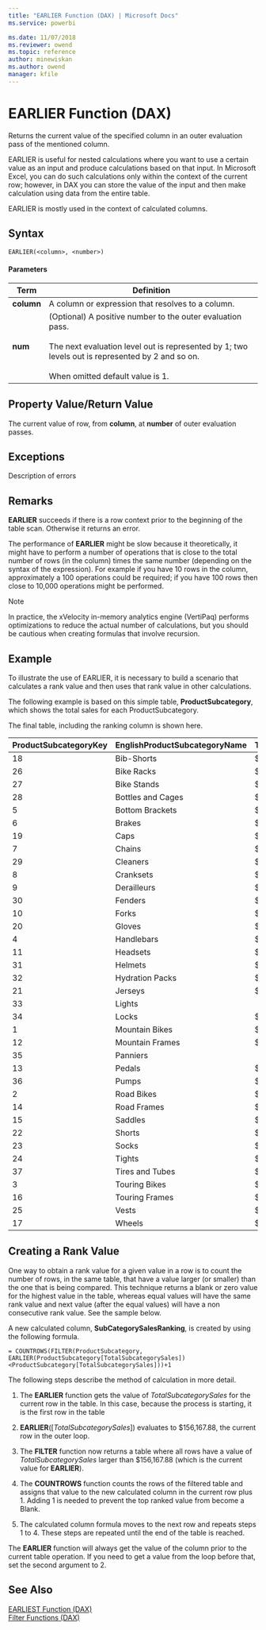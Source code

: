 ```yaml
---
title: "EARLIER Function (DAX) | Microsoft Docs"
ms.service: powerbi 

ms.date: 11/07/2018
ms.reviewer: owend
ms.topic: reference
author: minewiskan
ms.author: owend
manager: kfile
---
```

# EARLIER Function (DAX)
Returns the current value of the specified column in an outer evaluation pass of the mentioned column.  
  
EARLIER is useful for nested calculations where you want to use a certain value as an input and produce calculations based on that input. In Microsoft Excel, you can do such calculations only within the context of the current row; however, in DAX you can store the value of the input and then make calculation using data from the entire table.  
  
EARLIER is mostly used in the context of calculated columns.  
  
## Syntax  
  
```dax
EARLIER(<column>, <number>)  
```
  
#### Parameters  
  
|Term|Definition|  
|--------|--------------|  
|**column**|A column or expression that resolves to a column.|  
|**num**|(Optional) A positive number to the outer evaluation pass.<br /><br />The next evaluation level out is represented by 1; two levels out is represented by 2 and so on.<br /><br />When omitted default value is 1.|  
  
## Property Value/Return Value  
The current value of row, from **column**, at **number** of outer evaluation passes.  
  
## Exceptions  
Description of errors  
  
## Remarks  
**EARLIER** succeeds if there is a row context prior to the beginning of the table scan. Otherwise it returns an error.  
  
The performance of **EARLIER** might be slow because it theoretically, it might have to perform a number of operations that is close to the total number of rows (in the column) times the same number (depending on the syntax of the expression). For example if you have 10 rows in the column, approximately a 100 operations could be required; if you have 100 rows then close to 10,000 operations might be performed.  
  
> [!NOTE]  
> In practice, the xVelocity in-memory analytics engine (VertiPaq) performs optimizations to reduce the actual number of calculations, but you should be cautious when creating formulas that involve recursion.  
  
## Example  
To illustrate the use of EARLIER, it is necessary to build a scenario that calculates a rank value and then uses that rank value in other calculations.  
  
The following example is based on this simple table, **ProductSubcategory**, which shows the total sales for each ProductSubcategory.  
  
The final table, including the ranking column is shown here.  
  
|ProductSubcategoryKey|EnglishProductSubcategoryName|TotalSubcategorySales|SubcategoryRanking|  
|-------------------------|---------------------------------|-------------------------|----------------------|  
|18|Bib-Shorts|$156,167.88|18|  
|26|Bike Racks|$220,720.70|14|  
|27|Bike Stands|$35,628.69|30|  
|28|Bottles and Cages|$59,342.43|24|  
|5|Bottom Brackets|$48,643.47|27|  
|6|Brakes|$62,113.16|23|  
|19|Caps|$47,934.54|28|  
|7|Chains|$8,847.08|35|  
|29|Cleaners|$16,882.62|32|  
|8|Cranksets|$191,522.09|15|  
|9|Derailleurs|$64,965.33|22|  
|30|Fenders|$41,974.10|29|  
|10|Forks|$74,727.66|21|  
|20|Gloves|$228,353.58|12|  
|4|Handlebars|$163,257.06|17|  
|11|Headsets|$57,659.99|25|  
|31|Helmets|$451,192.31|9|  
|32|Hydration Packs|$96,893.78|20|  
|21|Jerseys|$699,429.78|7|  
|33|Lights||36|  
|34|Locks|$15,059.47|33|  
|1|Mountain Bikes|$34,305,864.29|2|  
|12|Mountain Frames|$4,511,170.68|4|  
|35|Panniers||36|  
|13|Pedals|$140,422.20|19|  
|36|Pumps|$12,695.18|34|  
|2|Road Bikes|$40,551,696.34|1|  
|14|Road Frames|$3,636,398.71|5|  
|15|Saddles|$52,526.47|26|  
|22|Shorts|$385,707.80|10|  
|23|Socks|$28,337.85|31|  
|24|Tights|$189,179.37|16|  
|37|Tires and Tubes|$224,832.81|13|  
|3|Touring Bikes|$13,334,864.18|3|  
|16|Touring Frames|$1,545,344.02|6|  
|25|Vests|$240,990.04|11|  
|17|Wheels|$648,240.04|8|  
  
## Creating a Rank Value  
One way to obtain a rank value for a given value in a row is to count the number of rows, in the same table, that have a value larger (or smaller) than the one that is being compared. This technique returns a blank or zero value for the highest value in the table, whereas equal values will have the same rank value and next value (after the equal values) will have a non consecutive rank value. See the sample below.  
  
A new calculated column, **SubCategorySalesRanking**, is created by using the following formula.  
  
```dax
= COUNTROWS(FILTER(ProductSubcategory, EARLIER(ProductSubcategory[TotalSubcategorySales])<ProductSubcategory[TotalSubcategorySales]))+1  
```

The following steps describe the method of calculation in more detail.  
  
1.  The **EARLIER** function gets the value of *TotalSubcategorySales* for the current row in the table. In this case, because the process is starting, it is the first row in the table  
  
2.  **EARLIER**([*TotalSubcategorySales*]) evaluates to $156,167.88, the current row in the outer loop.  
  
3.  The **FILTER** function now returns a table where all rows have a value of *TotalSubcategorySales* larger than $156,167.88 (which is the current value for **EARLIER**).  
  
4.  The **COUNTROWS** function counts the rows of the filtered table and assigns that value to the new calculated column in the current row plus 1. Adding 1 is needed to prevent the top ranked value from become a Blank.  
  
5.  The calculated column formula moves to the next row and repeats steps 1 to 4. These steps are repeated until the end of the table is reached.  
  
The **EARLIER** function will always get the value of the column prior to the current table operation. If you need to get a value from the loop before that, set the second argument to 2.  
  
## See Also  
[EARLIEST Function &#40;DAX&#41;](earliest-function-dax.md)  
[Filter Functions &#40;DAX&#41;](filter-functions-dax.md)  
  
